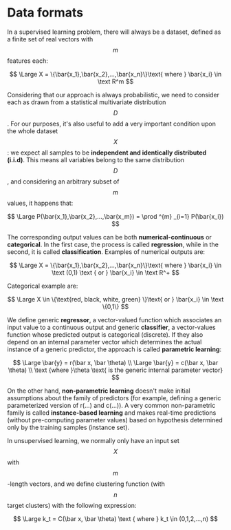 # Data formats

In a supervised learning problem, there will always be a dataset, defined as a finite set of real vectors with $$m$$ features each:

$$
\Large X = \{\bar{x_1},\bar{x_2},...,\bar{x_n}\}\text{ where } \bar{x_i} \in \text R^m
$$

Considering that our approach is always probabilistic, we need to consider each as drawn from a statistical multivariate distribution $$D$$. For our purposes, it's also useful to add a very important condition upon the whole dataset $$X$$: we expect all samples to be **independent and identically distributed \(i.i.d\)**. This means all variables belong to the same distribution $$D$$, and considering an arbitrary subset of $$m$$ values, it happens that:

$$
\Large  P(\bar{x_1},\bar{x_2},...,\bar{x_m}) = \prod ^{m} _{i=1} P(\bar{x_i})
$$

The corresponding output values can be both **numerical-continuous** or **categorical**. In the first case, the process is called **regression**, while in the second, it is called **classification**. Examples of numerical outputs are:

$$
\Large X = \{\bar{x_1},\bar{x_2},...,\bar{x_n}\}\text{ where } \bar{x_i} \in \text (0,1) \text { or } \bar{x_i} \in \text R^+
$$

Categorical example are:

$$
\Large X \in \{\text{red, black, white, green} \}\text{ or } \bar{x_i} \in \text \{0,1\}
$$

We define generic **regressor**, a vector-valued function which associates an input value to a continuous output and generic **classifier**, a vector-values function whose predicted output is categorical \(discrete\). If they also depend on an internal parameter vector which determines the actual instance of a generic predictor, the approach is called **parametric learning**:

$$
\Large \bar{y} = r(\bar x, \bar \theta) \\
\Large \bar{y} = c(\bar x, \bar \theta) \\
\text {where }\theta \text{ is the generic internal parameter vector}
$$

On the other hand, **non-parametric learning** doesn't make initial assumptions about the family of predictors \(for example, defining a generic parameterized version of r\(...\) and c\(...\)\). A very common non-parametric family is called **instance-based learning** and makes real-time predictions \(without pre-computing parameter values\) based on hypothesis determined only by the training samples \(instance set\).

In unsupervised learning, we normally only have an input set $$X$$ with $$m$$-length vectors, and we define clustering function \(with $$n$$ target clusters\) with the following expression:

$$
\Large k_t = C(\bar x, \bar \theta) \text { where } k_t \in (0,1,2,...,n)
$$







